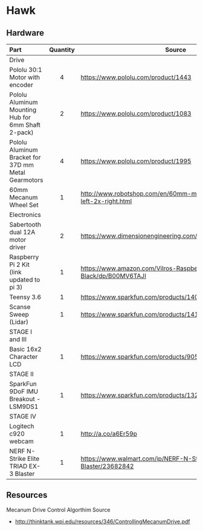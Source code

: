 # Hawk
## Hardware
| Part          | Quantity      | Source  |
|:------------- |:-------------:| -----   |
| Drive |
| Pololu 30:1 Motor with encoder | 4 | https://www.pololu.com/product/1443 |
| Pololu Aluminum Mounting Hub for 6mm Shaft 2-pack)| 2 | https://www.pololu.com/product/1083 |
| Pololu Aluminum Bracket for 37D mm Metal Gearmotors| 4 | https://www.pololu.com/product/1995 |
| 60mm Mecanum Wheel Set | 1 | http://www.robotshop.com/en/60mm-mecanum-wheel-set-2x-left-2x-right.html |
| Electronics |
| Sabertooth dual 12A motor driver | 2 | https://www.dimensionengineering.com/products/sabertooth2x12 |
| Raspberry Pi 2 Kit (link updated to pi 3) | 1 | https://www.amazon.com/Vilros-Raspberry-Complete-Starter-Black/dp/B00MV6TAJI |
| Teensy 3.6 | 1 | https://www.sparkfun.com/products/14057 | 
| Scanse Sweep (Lidar) | 1 | https://www.sparkfun.com/products/14117 |
| STAGE I and III |
| Basic 16x2 Character LCD | 1 | https://www.sparkfun.com/products/9053 |
| STAGE II |
| SparkFun 9DoF IMU Breakout - LSM9DS1 | 1 | https://www.sparkfun.com/products/13284 |
| STAGE IV |
| Logitech c920 webcam | 1 | http://a.co/a6Er59p |
| NERF N-Strike Elite TRIAD EX-3 Blaster | 1 | https://www.walmart.com/ip/NERF-N-Strike-Elite-TRIAD-EX-3-Blaster/23682842 |

## Resources
Mecanum Drive Control Algorthim Source
  * http://thinktank.wpi.edu/resources/346/ControllingMecanumDrive.pdf
